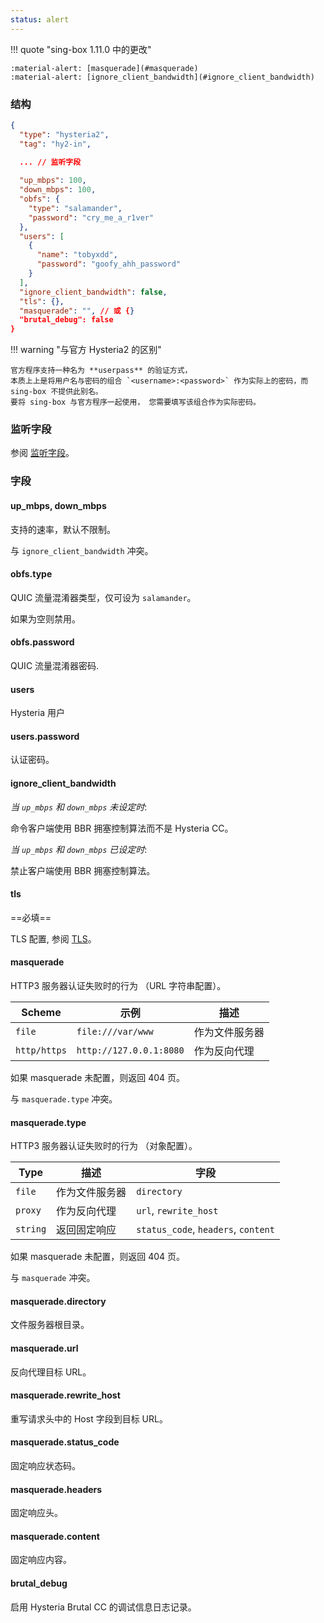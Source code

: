 ```yaml
---
status: alert
---
```


!!! quote "sing-box 1.11.0 中的更改"

    :material-alert: [masquerade](#masquerade)  
    :material-alert: [ignore_client_bandwidth](#ignore_client_bandwidth)

### 结构

```json
{
  "type": "hysteria2",
  "tag": "hy2-in",
  
  ... // 监听字段

  "up_mbps": 100,
  "down_mbps": 100,
  "obfs": {
    "type": "salamander",
    "password": "cry_me_a_r1ver"
  },
  "users": [
    {
      "name": "tobyxdd",
      "password": "goofy_ahh_password"
    }
  ],
  "ignore_client_bandwidth": false,
  "tls": {},
  "masquerade": "", // 或 {}
  "brutal_debug": false
}
```

!!! warning "与官方 Hysteria2 的区别"

    官方程序支持一种名为 **userpass** 的验证方式，
    本质上上是将用户名与密码的组合 `<username>:<password>` 作为实际上的密码，而 sing-box 不提供此别名。
    要将 sing-box 与官方程序一起使用， 您需要填写该组合作为实际密码。

### 监听字段

参阅 [监听字段](/zh/configuration/shared/listen/)。

### 字段

#### up_mbps, down_mbps

支持的速率，默认不限制。

与 `ignore_client_bandwidth` 冲突。

#### obfs.type

QUIC 流量混淆器类型，仅可设为 `salamander`。

如果为空则禁用。

#### obfs.password

QUIC 流量混淆器密码.

#### users

Hysteria 用户

#### users.password

认证密码。

#### ignore_client_bandwidth

*当 `up_mbps` 和 `down_mbps` 未设定时*:

命令客户端使用 BBR 拥塞控制算法而不是 Hysteria CC。

*当 `up_mbps` 和 `down_mbps` 已设定时*:

禁止客户端使用 BBR 拥塞控制算法。

#### tls

==必填==

TLS 配置, 参阅 [TLS](/zh/configuration/shared/tls/#inbound)。

#### masquerade

HTTP3 服务器认证失败时的行为 （URL 字符串配置）。

| Scheme       | 示例                      | 描述      |
|--------------|-------------------------|---------|
| `file`       | `file:///var/www`       | 作为文件服务器 |
| `http/https` | `http://127.0.0.1:8080` | 作为反向代理  |

如果 masquerade 未配置，则返回 404 页。

与 `masquerade.type` 冲突。

#### masquerade.type

HTTP3 服务器认证失败时的行为 （对象配置）。

| Type     | 描述      | 字段                                  |
|----------|---------|-------------------------------------|
| `file`   | 作为文件服务器 | `directory`                         |
| `proxy`  | 作为反向代理  | `url`, `rewrite_host`               |
| `string` | 返回固定响应  | `status_code`, `headers`, `content` |

如果 masquerade 未配置，则返回 404 页。

与 `masquerade` 冲突。

#### masquerade.directory

文件服务器根目录。

#### masquerade.url

反向代理目标 URL。

#### masquerade.rewrite_host

重写请求头中的 Host 字段到目标 URL。

#### masquerade.status_code

固定响应状态码。

#### masquerade.headers

固定响应头。

#### masquerade.content

固定响应内容。

#### brutal_debug

启用 Hysteria Brutal CC 的调试信息日志记录。
